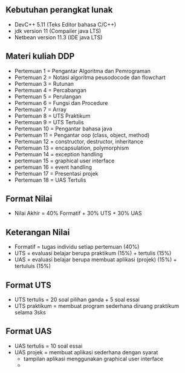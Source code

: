 ## Kebutuhan perangkat lunak

- DevC++ 5.11 (Teks Editor bahasa C/C++)
- jdk version 11 (Compailer java LTS)
- Netbean version 11.3 (IDE java LTS)

## Materi kuliah DDP

- Pertemuan 1 = Pengantar Algoritma dan Pemrograman
- Pertemuan 2 = Notasi algoritma peusodocode dan flowchart
- Pertemuan 3 = Rutunan
- Pertemuan 4 = Percabangan
- Pertemuan 5 = Perulangan
- Pertemuan 6 = Fungsi dan Procedure
- Pertemuan 7 = Array
- Pertemuan 8 = UTS Praktikum
- Pertemuan 9 = UTS Tertulis
- Pertemuan 10 = Pengantar bahasa java
- Pertemuan 11 = Pengantar oop (class, object, method)
- Pertemuan 12 = constructor, destructor, inheritance
- Pertemuan 13 = encapsulation, polymorphism
- Pertemuan 14 = exception handling
- pertemuan 15 = graphical user interface
- pertemuan 16 = event handling
- Pertemuan 17 = Presentasi projek
- Pertemuan 18 = UAS Tertulis

## Format Nilai

- Nilai Akhir = 40% Formatif + 30% UTS + 30% UAS

## Keterangan Nilai

- Formatif = tugas individu setiap pertemuan (40%)
- UTS = evaluasi belajar berupa praktikum (15%) + tertulis (15%)
- UAS = evaluasi belajar berupa membuat aplikasi (projek) (15%) + tertuluis (15%)

## Format UTS

- UTS tertulis = 20 soal pilihan ganda + 5 soal essai
- UTS praktikum = membuat program sederhana diruang praktikum selama 3sks

## Format UAS

- UAS tertulis = 10 soal essai
- UAS projek = membuat aplikasi sederhana dengan syarat
  - tampilan aplikasi menggunakan graphical user interface
  -
